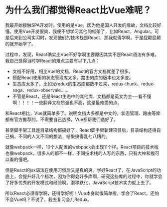 # 为什么我们都觉得React比Vue难呢？

我最开始接触SPA开发时，使用的是Vue，因为他是国人开发的缘故，文档比较好懂。使用Vue开发很爽，我便不想学习其他的框架了，比如React，Angular。可是后来到公司实习时，发现他们的技术栈是React，那我就得学啊。于是屁颠屁颠的就开始学了。

过程中，发现，React确实比Vue不好学啊主要原因其实不是React语法有多难。我自己觉得当时学React的难点主要有以下几点：

- 文档不好用，相比Vue的文档，React的官方文档就差了很多。
- 搭配React使用的状态管理库太多，路由的库的版本也太多变。
- 生态库太多了，比如光redux的生态库都数不过来，redux-thunk、redux-saga、redux-observale......
- 不管是React，还是React生态中的其他库，文档都是英文为主---看不懂啊！！！！一些翻译文档质量也不高，这是最难受的点。

和React相比，Vue就简单多了。说明文档大多都是中文的，状态管理、路由等库都有官方推荐的，不需要自己选择，Vue都帮我们选好了。

甚至脚手架工具连目录结构都搞好了，React脚手架新建项目后，目录结构还得自己搞，不同的人又不同的想法，结果搞得乱七八糟的。

就像webpack一样，10个人配置的webpack会出现11个样。React项目的技术栈也像webpack，很多人的都不一样，不同技术栈的人写的东西，只有大神和猴可以看的懂吧。

但是React的jsx语法在使用习惯后又是真的爽。学好React了，在JavaScript的功底上，会提升好几个档次，因为你得会好多库啊，研究这些库的过程中，你就学会了好多优秀的开发模式和经验啊。潜移默化，JavaScript技术实力就上去了。



所以React必须得学啊，还得学好呢！Vue本身就很简单啦，学会了React，还怕不会Vue吗？不说了，我去复习会儿Redux。